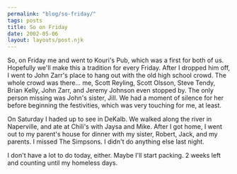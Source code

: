 ```yaml
---
permalink: "blog/so-friday/"
tags: posts
title: So on Friday
date: 2002-05-06
layout: layouts/post.njk
---
```


So, on Friday me and went to Kouri's Pub, which was a first for both of us. Hopefully we'll make this a tradition for every Friday. After I dropped him off, I went to John Zarr's place to hang out with the old high school crowd. The whole crowd was there... me, Scott Reyling, Scott Olsson, Steve Tendy, Brian Kelly, John Zarr, and Jeremy Johnson even stopped by. The only person missing was John's sister, Jill. We had a moment of silence for her before beginning the festivities, which was very touching for me, at least.

On Saturday I haded up to see in DeKalb. We walked along the river in Naperville, and ate at Chili's with Jaysa and Mike. After I got home, I went out to my parent's house for dinner with my sister, Robert, Jack, and my parents. I missed The Simpsons. I didn't do anything else last night.

I don't have a lot to do today, either. Maybe I'll start packing. 2 weeks left and counting until my homeless days.